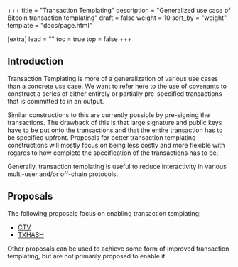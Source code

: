 +++
title = "Transaction Templating"
description = "Generalized use case of Bitcoin transaction templating"
draft = false
weight = 10
sort_by = "weight"
template = "docs/page.html"

[extra]
lead = ""
toc = true
top = false
+++


## Introduction

Transaction Templating is more of a generalization of various use cases than a concrete use case. We
want to refer here to the use of covenants to construct a series of either entirely or partially
pre-specified transactions that is committed to in an output.

Similar constructions to this are currently possible by pre-signing the transactions. The drawback
of this is that large signature and public keys have to be put onto the transactions and that the
entire transaction has to be specified upfront. Proposals for better transaction templating
constructions will mostly focus on being less costly and more flexible with regards to how complete
the specification of the transactions has to be.

Generally, transaction templating is useful to reduce interactivity in various multi-user and/or
off-chain protocols.


## Proposals

The following proposals focus on enabling transaction templating:

- [CTV](/proposals/ctv)
- [TXHASH](/proposals/txhash)

Other proposals can be used to achieve some form of improved transaction templating, but are not
primarily proposed to enable it.


